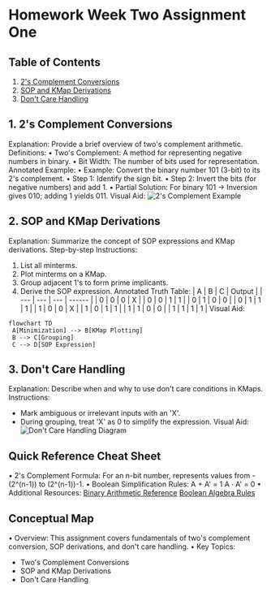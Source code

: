 # Homework Week Two Assignment One

## Table of Contents

1. [2's Complement Conversions](#2s-complement-conversions)
2. [SOP and KMap Derivations](#sop-and-kmap-derivations)
3. [Don't Care Handling](#dont-care-handling)

## 1. 2's Complement Conversions

Explanation: Provide a brief overview of two's complement arithmetic.
Definitions:
• Two's Complement: A method for representing negative numbers in binary.
• Bit Width: The number of bits used for representation.
Annotated Example:
• Example: Convert the binary number 101 (3-bit) to its 2's complement.
• Step 1: Identify the sign bit.
• Step 2: Invert the bits (for negative numbers) and add 1.
• Partial Solution: For binary 101 -> Inversion gives 010; adding 1 yields 011.
Visual Aid: ![2's Complement Example](../../path/to/2s_complement_example.png)

## 2. SOP and KMap Derivations

Explanation: Summarize the concept of SOP expressions and KMap derivations.
Step-by-step Instructions:
1. List all minterms.
2. Plot minterms on a KMap.
3. Group adjacent 1's to form prime implicants.
4. Derive the SOP expression.
Annotated Truth Table:
| A   | B   | C   | Output |
| --- | --- | --- | ------ |
| 0   | 0   | 0   | X      |
| 0   | 0   | 1   | 1      |
| 0   | 1   | 0   | 0      |
| 0   | 1   | 1   | 1      |
| 1   | 0   | 0   | X      |
| 1   | 0   | 1   | 1      |
| 1   | 1   | 0   | 0      |
| 1   | 1   | 1   | 1      |
Visual Aid:
```mermaid
flowchart TD
 A[Minimization] --> B[KMap Plotting]
 B --> C[Grouping]
 C --> D[SOP Expression]
```

## 3. Don't Care Handling

Explanation: Describe when and why to use don't care conditions in KMaps.
Instructions:
+ Mark ambiguous or irrelevant inputs with an 'X'.
+ During grouping, treat 'X' as 0 to simplify the expression.
Visual Aid: ![Don't Care Handling Diagram](../../path/to/dont_care_handling.png)

## Quick Reference Cheat Sheet

• 2's Complement Formula: For an n-bit number, represents values from -(2^(n-1)) to (2^(n-1))-1.
• Boolean Simplification Rules:
  A + A' = 1
  A · A' = 0
• Additional Resources:
  [Binary Arithmetic Reference](../../link/to/binary_arithmetic)
  [Boolean Algebra Rules](../../link/to/boolean_algebra)

## Conceptual Map

• Overview: This assignment covers fundamentals of two's complement conversion, SOP derivations, and don't care handling.
• Key Topics:
  - Two's Complement Conversions
  - SOP and KMap Derivations
  - Don't Care Handling
